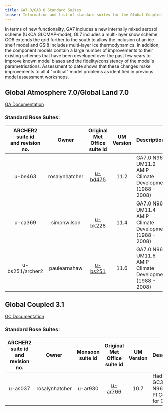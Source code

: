 ```yaml
---
title: GA7.0/GA3.0 Standard Suites
teaser: Information and list of standard suites for the Global Coupled model configuration GC3.0 (GC3) and its components (Global Atmosphere 7 (GA7), Global Land 7 (GL7), Global Ocean 6 (GO6) and Global Sea Ice 8 (GSI8)).
---
```

In terms of new functionality, GA7 includes a new internally mixed aerosol scheme (UKCA GLOMAP-mode), GL7 includes a multi-layer snow scheme, GO6 extends the grid further to the south to allow the inclusion of an ice shelf model and GSI8 includes multi-layer ice thermodynamics. In addition, the component models contain a large number of improvements to their existing schemes that have been developed over the past few years to improve known model biases and the fidelity/consistency of the model's parametrisations. Assessment to date shows that these changes make improvements to all 4 "critical" model problems as identified in previous model assessment workshops.

## Global Atmosphere 7.0/Global Land 7.0

[GA Documentation](https://code.metoffice.gov.uk/trac/GA/wiki/GADocumentation/GA7.0)

### Standard Rose Suites:

| ARCHER2 suite id <br> and revision no. | Owner | Original Met Office <br> suite id | UM Version | Description |
| :------: | :------: | :------: | :------: | :------ | 
| u-be463 | rosalynhatcher | [u-bd475](https://code.metoffice.gov.uk/trac/GA/wiki/GAJobs/u-bd475) | 11.2 | GA7.0 N96 UM11.2 AMIP Climate Development (1988 - 2008) |
| u-ca369 | simonwilson | [u-bk228](https://code.metoffice.gov.uk/trac/GA/wiki/GAJobs/u-bk228) | 11.4 | GA7.0 N96 UM11.4 AMIP Climate Development (1988 - 2008) |
| u-bs251/archer2 | paulearnshaw | [u-bs251](https://code.metoffice.gov.uk/trac/GA/wiki/GAJobs/u-bs251) | 11.6 | GA7.0 N96 UM11.6 AMIP Climate Development (1988 - 2008) |	

## Global Coupled 3.1

[GC Documentation](https://code.metoffice.gov.uk/trac/gmed/wiki/GCDev/GCDocumentation)

### Standard Rose Suites:

| ARCHER2 suite id <br> and revision no. | Owner | Monsoon suite id | Original Met Office <br> suite id | UM Version | Description |
| :------: | :------: | :------: | :------: | :------: | :------ | 
| u-as037 | rosalynhatcher | u-ar930 | [u-ar766](https://code.metoffice.gov.uk/trac/ukcmip6/wiki/runs/u-ar766) | 10.7 | HadGEM3-GC3.1 N96ORCA1 PI Control for CMIP6 |



